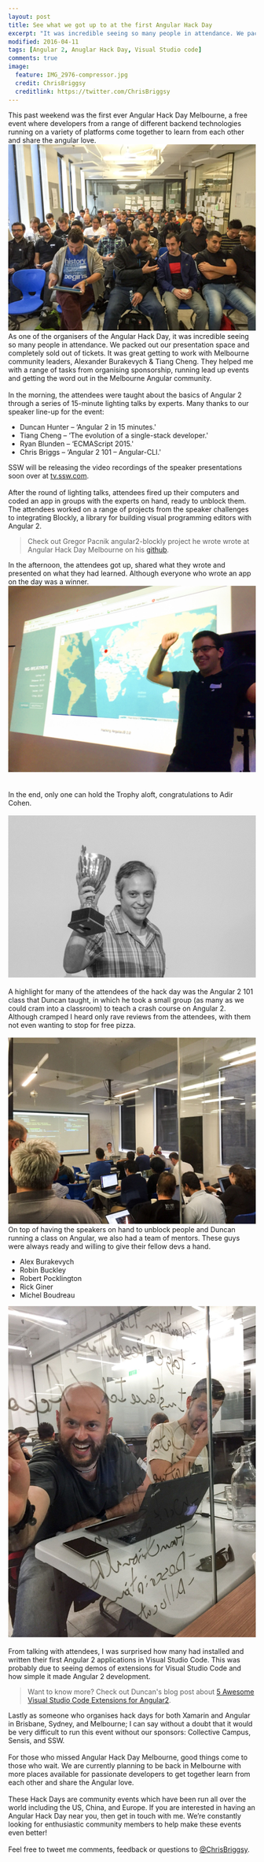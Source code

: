 ```yaml
---
layout: post
title: See what we got up to at the first Angular Hack Day
excerpt: "It was incredible seeing so many people in attendance. We packed out our presentation space and completely sold out of tickets."
modified: 2016-04-11
tags: [Angular 2, Anuglar Hack Day, Visual Studio code]
comments: true
image:
  feature: IMG_2976-compressor.jpg
  credit: ChrisBriggsy
  creditlink: https://twitter.com/ChrisBriggsy
---
```


This past weekend was the first ever Angular Hack Day Melbourne, a free event where developers from a range of different backend technologies running on a variety of platforms come together to learn from each other and share the angular love.
![Attendees](/images/IMG_2976-compressor.jpg) 
As one of the organisers of the Angular Hack Day, it was incredible seeing so many people in attendance. We packed out our presentation space and completely sold out of tickets. It was great getting to work with Melbourne community leaders, Alexander Burakevych & Tiang Cheng. They helped me with a range of tasks from organising sponsorship, running lead up events and getting the word out in the Melbourne Angular community.<br><br>In the morning, the attendees were taught about the basics of Angular 2 through a series of 15-minute lighting talks by experts. Many thanks to our speaker line-up for the event:
 
* Duncan Hunter – ‘Angular 2 in 15 minutes.'
* Tiang Cheng – ‘The evolution of a single-stack developer.'
* Ryan Blunden – ‘ECMAScript 2015.'
* Chris Briggs – ‘Angular 2 101 – Angular-CLI.'
 
SSW will be releasing the video recordings of the speaker presentations soon over at [tv.ssw.com](http://tv.ssw.com/?s=angular).<br><br>After the round of lighting talks, attendees fired up their computers and coded an app in groups with the experts on hand, ready to unblock them. The attendees worked on a range of projects from the speaker challenges to integrating Blockly, a library for building visual programming editors with Angular 2. 
 
> Check out Gregor Pacnik angular2-blockly project he wrote wrote at Angular Hack Day Melbourne on his [github](https://github.com/sharpmonkey/angular2-blockly).
 
In the afternoon, the attendees got up, shared what they wrote and presented on what they had learned. Although everyone who wrote an app on the day was a winner.
![Attendee showing off his app](/images/IMG_3003-compressor.jpg)  
<br><br>In the end, only one can hold the Trophy aloft, congratulations to Adir Cohen.<br><br> 
![Angular Hack Day Melbourne Winner 2016 Adir Cohen](/images/AngularHackDayMelbourneWinner2016AdirCohen.jpg)<br><br> 
A highlight for many of the attendees of the hack day was the Angular 2 101 class that Duncan taught, in which he took a small group (as many as we could cram into a classroom) to teach a crash course on Angular 2. Although cramped I heard only rave reviews from the attendees, with them not even wanting to stop for free pizza.<br><br>
![Duncan](/images/IMG_2990-compressor.jpg) 
<br>On top of having the speakers on hand to unblock people and Duncan running a class on Angular, we also had a team of mentors. These guys were always ready and willing to give their fellow devs a hand. 
 
* Alex Burakevych 
* Robin Buckley
* Robert Pocklington
* Rick Giner 
* Michel Boudreau

![Experts On Hand](/images/IMG_2993-compressor.jpg)<br><br>From talking with attendees, I was surprised how many had installed and written their first Angular 2 applications in Visual Studio Code. This was probably due to seeing demos of extensions for Visual Studio Code and how simple it made Angular 2 development.
 
> Want to know more? Check out Duncan's blog post about [5 Awesome Visual Studio Code Extensions for Angular2](http://blog-duncanhunter.azurewebsites.net/5-awesome-visual-studio-code-extensions-for-angular2/).
 
Lastly as someone who organises hack days for both Xamarin and Angular in Brisbane, Sydney, and Melbourne; I can say without a doubt that it would be very difficult to run this event without our sponsors: Collective Campus, Sensis, and SSW.<br><br>For those who missed Angular Hack Day Melbourne, good things come to those who wait. We are currently planning to be back in Melbourne with more places available for passionate developers to get together learn from each other and share the Angular love.<br><br>These Hack Days are community events which have been run all over the world including the US, China, and Europe. If you are interested in having an Angular Hack Day near you, then get in touch with me. We’re constantly looking for enthusiastic community members to help make these events even better!<br><br>Feel free to tweet me comments, feedback or questions to [@ChrisBriggsy](https://twitter.com/ChrisBriggsy).

